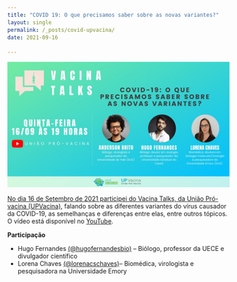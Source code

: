 ```yaml
---
title: "COVID 19: O que precisamos saber sobre as novas variantes?"
layout: single
permalink: /_posts/covid-upvacina/
date: 2021-09-16

---
```


<a href="https://andersonbrito.github.io/_posts/covid-upvacina/"><img src="/assets/images/cover-upvacina.jpg" width="700">

No dia 16 de Setembro de 2021 participei do Vacina Talks, da União Pró-vacina [(UPVacina)](https://sites.usp.br/iearp/uniao-pro-vacina/), falando sobre as diferentes variantes do vírus causador da COVID-19, as semelhanças e diferenças entre elas, entre outros tópicos.  O vídeo está disponível no [YouTube](https://www.youtube.com/watch?v=PuaV3Zj7pNE).


**Participação**

- Hugo Fernandes [(@hugofernandesbio)](https://www.twitter.com/hugofernandesbio)  – Biólogo, professor da UECE e divulgador científico
- Lorena Chaves [(@lorenacschaves)](https://www.twitter.com/lorenacschaves)– Biomédica, virologista e pesquisadora na Universidade Emory
